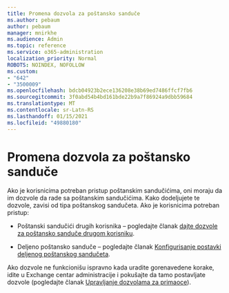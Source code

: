 ```yaml
---
title: Promena dozvola za poštansko sanduče
ms.author: pebaum
author: pebaum
manager: mnirkhe
ms.audience: Admin
ms.topic: reference
ms.service: o365-administration
localization_priority: Normal
ROBOTS: NOINDEX, NOFOLLOW
ms.custom:
- "642"
- "3500009"
ms.openlocfilehash: bdcb04923b2ece136208e38b69ed7486ffcf7fb6
ms.sourcegitcommit: 3f0abd54b4bd161bde22b9a7f86924a9dbb59684
ms.translationtype: MT
ms.contentlocale: sr-Latn-RS
ms.lasthandoff: 01/15/2021
ms.locfileid: "49880180"
---
```

# <a name="changing-permissions-on-a-mailbox"></a>Promena dozvola za poštansko sanduče

Ako je korisnicima potreban pristup poštanskim sandučićima, oni moraju da im dozvole da rade sa poštanskim sandučićima. Kako dodeljujete te dozvole, zavisi od tipa poštanskog sandučeta. Ako je korisnicima potreban pristup:
  
- Poštanski sandučići drugih korisnika – pogledajte članak [dajte dozvole za poštansko sanduče drugom korisniku](https://docs.microsoft.com/microsoft-365/admin/add-users/give-mailbox-permissions-to-another-user).
    
- Deljeno poštansko sanduče – pogledajte članak [Konfigurisanje postavki deljenog poštanskog sandučeta](https://docs.microsoft.com/microsoft-365/admin/email/configure-a-shared-mailbox#add-or-remove-members).
    
Ako dozvole ne funkcionišu ispravno kada uradite gorenavedene korake, idite u Exchange centar administracije i pokušajte da tamo postavljate dozvole (pogledajte članak [Upravljanje dozvolama za primaoce](https://technet.microsoft.com/library/jj919240%28v=exchg.150%29.aspx)).
  
